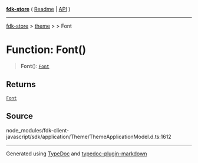 [**fdk-store**](../../../README.md) ( [Readme](../../../README.md) \| [API](../../../API.md) )

---

[fdk-store](../../../API.md) > [theme](../../README.md) > [<internal>](../README.md) > Font

# Function: Font()

> **Font**(): [`Font`](../type-aliases/type-alias.Font.md)

## Returns

[`Font`](../type-aliases/type-alias.Font.md)

## Source

node_modules/fdk-client-javascript/sdk/application/Theme/ThemeApplicationModel.d.ts:1612

---

Generated using [TypeDoc](https://typedoc.org/) and [typedoc-plugin-markdown](https://www.npmjs.com/package/typedoc-plugin-markdown)
